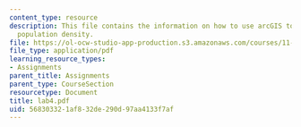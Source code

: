 ```yaml
---
content_type: resource
description: This file contains the information on how to use arcGIS to visualize
  population density.
file: https://ol-ocw-studio-app-production.s3.amazonaws.com/courses/11-204-planning-communications-and-digital-media-fall-2004/568303321af832de290d97aa4133f7af_lab4.pdf
file_type: application/pdf
learning_resource_types:
- Assignments
parent_title: Assignments
parent_type: CourseSection
resourcetype: Document
title: lab4.pdf
uid: 56830332-1af8-32de-290d-97aa4133f7af
---
```


